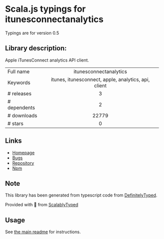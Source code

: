 
# Scala.js typings for itunesconnectanalytics

Typings are for version 0.5

## Library description:
Apple iTunesConnect analytics API client.

|                    |                 |
| ------------------ | :-------------: |
| Full name          | itunesconnectanalytics |
| Keywords           | itunes, itunesconnect, apple, analytics, api, client |
| # releases         | 3 |
| # dependents       | 2 |
| # downloads        | 22779 |
| # stars            | 0 |

## Links
- [Homepage](https://github.com/JanHalozan/iTunesConnectAnalytics#readme)
- [Bugs](https://github.com/JanHalozan/iTunesConnectAnalytics/issues)
- [Repository](https://github.com/JanHalozan/iTunesConnectAnalytics)
- [Npm](https://www.npmjs.com/package/itunesconnectanalytics)
    


## Note
This library has been generated from typescript code from [DefinitelyTyped](https://definitelytyped.org).

Provided with :purple_heart: from [ScalablyTyped](https://github.com/oyvindberg/ScalablyTyped)

## Usage
See [the main readme](../../readme.md) for instructions.


